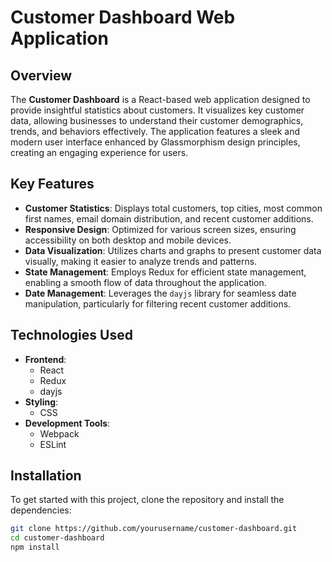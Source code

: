 # Customer Dashboard Web Application

## Overview

The **Customer Dashboard** is a React-based web application designed to provide insightful statistics about customers. It visualizes key customer data, allowing businesses to understand their customer demographics, trends, and behaviors effectively. The application features a sleek and modern user interface enhanced by Glassmorphism design principles, creating an engaging experience for users.

## Key Features

- **Customer Statistics**: Displays total customers, top cities, most common first names, email domain distribution, and recent customer additions.
- **Responsive Design**: Optimized for various screen sizes, ensuring accessibility on both desktop and mobile devices.
- **Data Visualization**: Utilizes charts and graphs to present customer data visually, making it easier to analyze trends and patterns.
- **State Management**: Employs Redux for efficient state management, enabling a smooth flow of data throughout the application.
- **Date Management**: Leverages the `dayjs` library for seamless date manipulation, particularly for filtering recent customer additions.

## Technologies Used

- **Frontend**: 
  - React
  - Redux
  - dayjs
- **Styling**: 
  - CSS 
- **Development Tools**: 
  - Webpack
  - ESLint

## Installation

To get started with this project, clone the repository and install the dependencies:

```bash
git clone https://github.com/yourusername/customer-dashboard.git
cd customer-dashboard
npm install
